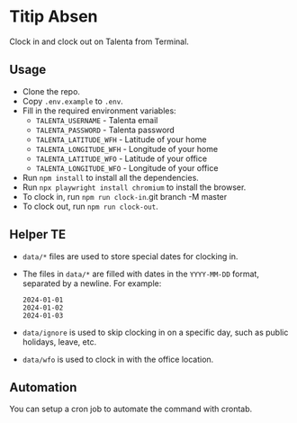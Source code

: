 # Titip Absen

Clock in and clock out on Talenta from Terminal.

## Usage

- Clone the repo.
- Copy `.env.example` to `.env`.
- Fill in the required environment variables:
  - `TALENTA_USERNAME` - Talenta email
  - `TALENTA_PASSWORD` - Talenta password
  - `TALENTA_LATITUDE_WFH` - Latitude of your home
  - `TALENTA_LONGITUDE_WFH` - Longitude of your home
  - `TALENTA_LATITUDE_WFO` - Latitude of your office
  - `TALENTA_LONGITUDE_WFO` - Longitude of your office
- Run `npm install` to install all the dependencies.
- Run `npx playwright install chromium` to install the browser.
- To clock in, run `npm run clock-in`.git branch -M master
- To clock out, run `npm run clock-out`.

## Helper TE

- `data/*` files are used to store special dates for clocking in.
- The files in `data/*` are filled with dates in the `YYYY-MM-DD` format, separated by a newline. For example:

  ```
  2024-01-01
  2024-01-02
  2024-01-03
  ```

- `data/ignore` is used to skip clocking in on a specific day, such as public holidays, leave, etc.
- `data/wfo` is used to clock in with the office location.

## Automation

You can setup a cron job to automate the command with crontab.
